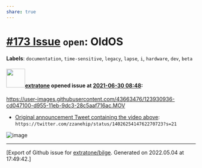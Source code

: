 ```yaml
---
share: true
---
```

# [\#173 Issue](https://github.com/extratone/bilge/issues/173) `open`: OldOS
**Labels**: `documentation`, `time-sensitive`, `legacy`, `lapse`, `i`, `hardware`, `dev`, `beta`


#### <img src="https://avatars.githubusercontent.com/u/43663476?u=5047287ff0b8c3ce7f7e5858d204c9b3e57d8e44&v=4" width="50">[extratone](https://github.com/extratone) opened issue at [2021-06-30 08:48](https://github.com/extratone/bilge/issues/173):

https://user-images.githubusercontent.com/43663476/123930936-cd047100-d955-11eb-9dc3-28c5aaf716ac.MOV

* [Original announcement Tweet containing the video above](https://twitter.com/zzanehip/status/1402625414762270723?s=21): `https://twitter.com/zzanehip/status/1402625414762270723?s=21`

![image](https://user-images.githubusercontent.com/43663476/123931162-fb824c00-d955-11eb-898b-f49571cce6dd.jpeg)




-------------------------------------------------------------------------------



[Export of Github issue for [extratone/bilge](https://github.com/extratone/bilge). Generated on 2022.05.04 at 17:49:42.]
